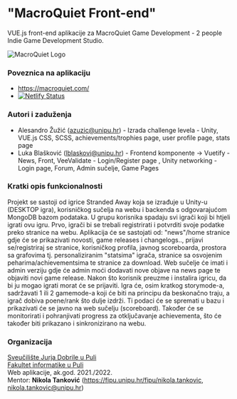 # "MacroQuiet Front-end"

VUE.js front-end aplikacije za MacroQuiet Game Development - 2 people Indie Game Development Studio.

![MacroQuiet Logo](/public/macroquiet_md.png?raw=true "Title")


### Poveznica na aplikaciju
- https://macroquiet.com/
- [![Netlify Status](https://api.netlify.com/api/v1/badges/39d55394-c535-4ddd-82b0-c644e5c8b30f/deploy-status)](https://app.netlify.com/sites/macroquiet/deploys)

### Autori i zaduženja

-   Alesandro Žužić (azuzic@unipu.hr) - Izrada challenge levela - Unity, VUE.js CSS, SCSS, achievements/trophies page, user profile page, stats page
-   Luka Blašković (lblaskovi@unipu.hr) - Frontend komponente -> Vuetify - News, Front, VeeValidate - Login/Register page , Unity networking - Login page, Forum, Admin sučelje, Game Pages

### Kratki opis funkcionalnosti
Projekt se sastoji od igrice Stranded Away koja se izrađuje u Unity-u (DESKTOP igra), korisničkog sučelja na webu i backenda s odgovarajućom MongoDB bazom podataka. U grupu korisnika spadaju svi igrači koji bi htjeli igrati ovu igru.
Prvo, igrači bi se trebali registrirati i potvrditi svoje podatke preko stranice na webu. Aplikacija će se sastojati od: "news"/home stranice gdje će se prikazivati novosti, game releases i changelogs.., prijavi se/registriraj se stranice, korisničkog profila, javnog scoreboarda, prostora sa grafovima tj. personaliziranim "statsima" igrača, stranice sa osvojenim peharima/achievementsima te stranice za download. Web sučelje će imati i admin verziju gdje će admin moći dodavati nove objave na news page te objaviti novi game release. Nakon što korisnik preuzme i instalira igricu, da bi ju mogao igrati morat će se prijaviti. Igra će, osim kratkog storymode-a, sadržavati 1 ili 2 gamemode-a koji će biti na principu da beskonačno traju, a igrač dobiva poene/rank što dulje izdrži. Ti podaci će se spremati u bazu i prikazivati će se javno na web sučelju (scoreboard). Također će se monitorirati i pohranjivati progress za otključavanje achievementa, što će također biti prikazano i sinkronizirano na webu. 

### Organizacija

[Sveučilište Jurja Dobrile u Puli](http://www.unipu.hr/)  
[Fakultet informatike u Puli](https://fipu.unipu.hr/)  
Web aplikacije, ak.god. 2021./2022.  
Mentor: **Nikola Tanković** (https://fipu.unipu.hr/fipu/nikola.tankovic, nikola.tankovic@unipu.hr)
